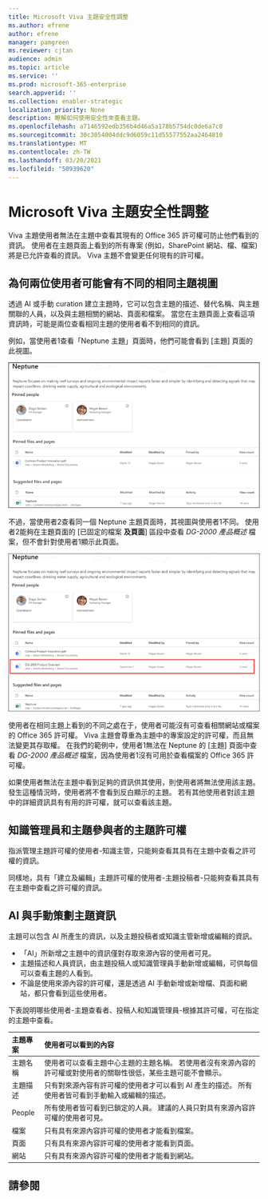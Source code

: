 ```yaml
---
title: Microsoft Viva 主題安全性調整
ms.author: efrene
author: efrene
manager: pamgreen
ms.reviewer: cjtan
audience: admin
ms.topic: article
ms.service: ''
ms.prod: microsoft-365-enterprise
search.appverid: ''
ms.collection: enabler-strategic
localization_priority: None
description: 瞭解如何使用安全性來查看主題。
ms.openlocfilehash: a7146592edb356b4d46a5a178b5754dc0de6a7c0
ms.sourcegitcommit: 30c3054004ddc9d6059c11d55577552aa2464810
ms.translationtype: MT
ms.contentlocale: zh-TW
ms.lasthandoff: 03/20/2021
ms.locfileid: "50939620"
---
```

# <a name="microsoft-viva-topics-security-trimming"></a>Microsoft Viva 主題安全性調整 

Viva 主題使用者無法在主題中查看其現有的 Office 365 許可權可防止他們看到的資訊。 使用者在主題頁面上看到的所有專案 (例如，SharePoint 網站、檔、檔案) 將是已允許查看的資訊。 Viva 主題不會變更任何現有的許可權。

## <a name="why-two-users-may-have-different-views-of-the-same-topic"></a>為何兩位使用者可能會有不同的相同主題視圖

透過 AI 或手動 curation 建立主題時，它可以包含主題的描述、替代名稱、與主題關聯的人員，以及與主題相關的網站、頁面和檔案。 當您在主題頁面上查看這項資訊時，可能是兩位查看相同主題的使用者看不到相同的資訊。
  
例如，當使用者1查看「Neptune 主題」頁面時，他們可能會看到 [主題] 頁面的此視圖。

![使用者1的 Neptune 主題](../media/knowledge-management/user2-topic-view.png) </br> 

不過，當使用者2查看同一個 Neptune 主題頁面時，其視圖與使用者1不同。  使用者2能夠在主題頁面的 [已固定的檔案 **及頁面**] 區段中查看 *DG-2000 產品概述* 檔案，但不會針對使用者1顯示此頁面。 

![使用者2的 Neptune 主題](../media/knowledge-management/user1-topic-view.png) </br> 

使用者在相同主題上看到的不同之處在于，使用者可能沒有可查看相關網站或檔案的 Office 365 許可權。  Viva 主題會尊重為主題中的專案設定的許可權，而且無法變更其存取權。 在我們的範例中，使用者1無法在 Neptune 的 [主題] 頁面中查看 *DG-2000 產品概述* 檔案，因為使用者1沒有可用於查看檔案的 Office 365 許可權。

如果使用者無法在主題中看到足夠的資訊供其使用，則使用者將無法使用該主題。 發生這種情況時，使用者將不會看到反白顯示的主題。 若有其他使用者對該主題中的詳細資訊具有有用的許可權，就可以查看該主題。


## <a name="topic-permissions-for-knowledge-managers-and-topic-contributors"></a>知識管理員和主題參與者的主題許可權

指派管理主題許可權的使用者-知識主管，只能夠查看其具有在主題中查看之許可權的資訊。

同樣地，具有「建立及編輯」主題許可權的使用者-主題投稿者-只能夠查看其具有在主題中查看之許可權的資訊。 


## <a name="ai-versus-manually-curated-topic-information"></a>AI 與手動策劃主題資訊

主題可以包含 AI 所產生的資訊，以及主題投稿者或知識主管新增或編輯的資訊。

 - 「AI」所新增之主題中的資訊僅對存取來源內容的使用者可見。
 - 主題描述和人員資訊，由主題投稿人或知識管理員手動新增或編輯，可供每個可以查看主題的人看到。
 - 不論是使用來源內容的許可權，還是透過 AI 手動新增或新增檔、頁面和網站，都只會看到這些使用者。

下表說明哪些使用者-主題查看者、投稿人和知識管理員-根據其許可權，可在指定的主題中查看。

|主題專案|使用者可以看到的內容|
|:---------|:------------------|
|主題名稱|使用者可以查看主題中心主題的主題名稱。 若使用者沒有來源內容的許可權或對使用者的關聯性很低，某些主題可能不會顯示。|
|主題描述|只有對來源內容有許可權的使用者才可以看到 AI 產生的描述。 所有使用者皆可看到手動輸入或編輯的描述。|
|People|所有使用者皆可看到已鎖定的人員。 建議的人員只對具有來源內容許可權的使用者可見。|
|檔案|只有具有來源內容許可權的使用者才能看到檔案。|
|頁面|只有具有來源內容許可權的使用者才能看到頁面。|
|網站|只有具有來源內容許可權的使用者才能看到網站。|




## <a name="see-also"></a>請參閱

